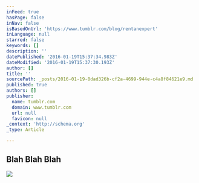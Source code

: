 ```yaml
---
inFeed: true
hasPage: false
inNav: false
isBasedOnUrl: 'https://www.tumblr.com/blog/rentanexpert'
inLanguage: null
starred: false
keywords: []
description: ''
datePublished: '2016-01-19T15:37:34.983Z'
dateModified: '2016-01-19T15:37:30.193Z'
author: []
title: ''
sourcePath: _posts/2016-01-19-8dad326b-cf2a-4699-944e-c4a8f84621e9.md
published: true
authors: []
publisher:
  name: tumblr.com
  domain: www.tumblr.com
  url: null
  favicon: null
_context: 'http://schema.org'
_type: Article

---
```

## **Blah Blah Blah**
![](https://s3-us-west-2.amazonaws.com/the-grid-img/p/976496bd6a322dadb1b4f470266211c239324d83.gif)